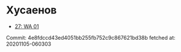 # Хусаенов
- [27: WA 01](27.md)

Commit: 4e8fdccd43ed4051bb255fb752c9c867621bd38b
 fetched at: 20201105-060303
